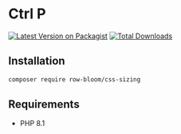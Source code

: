 # Ctrl P

[![Latest Version on Packagist](https://img.shields.io/packagist/v/row-bloom/css-sizing.svg?style=flat-square)](https://packagist.org/packages/row-bloom/css-sizing)
[![Total Downloads](https://img.shields.io/packagist/dt/row-bloom/css-sizing.svg?style=flat-square)](https://packagist.org/packages/row-bloom/css-sizing)
<!-- [![Pest Action](https://img.shields.io/github/actions/workflow/status/row-bloom/css-sizing/run-tests.yml?branch=main&label=tests&style=flat-square)](https://github.com/row-bloom/css-sizing/actions?query=workflow%3Arun-tests+branch%3Amain)
[![Pint action](https://img.shields.io/github/actions/workflow/status/row-bloom/css-sizing/fix-php-code-style-issues.yml?branch=main&label=code%20style&style=flat-square)](https://github.com/row-bloom/css-sizing/actions?query=workflow%3A"Fix+PHP+code+style+issues"+branch%3Amain) -->

## Installation

```bash
composer require row-bloom/css-sizing
```

## Requirements

- PHP 8.1
